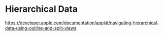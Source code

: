 
#  Hierarchical Data

https://developer.apple.com/documentation/appkit/navigating-hierarchical-data-using-outline-and-split-views



